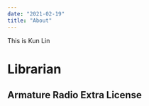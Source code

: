 ```yaml
---
date: "2021-02-19"
title: "About"
---
```


This is Kun Lin

# Librarian

## Armature Radio Extra License




